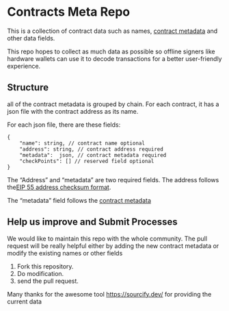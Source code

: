 # Contracts Meta Repo
This is a collection of contract data such as names, [contract metadata](https://docs.soliditylang.org/en/v0.8.6/metadata.html) and other data fields.

This repo hopes to collect as much data as possible so offline signers like hardware wallets can use it to decode transactions for a better user-friendly experience.

## Structure
all of the contract metadata is grouped by chain. For each contract, it has a json file with  the contract address as its name.

For each json file, there are these fields:

```
{
    "name": string, // contract name optional
    "address": string, // contract address required
    "metadata":  json, // contract metadata required
    "checkPoints": [] // reserved field optional
}
```
The “Address” and “metadata” are two required fields. The address follows the[EIP 55 address checksum format](https://github.com/ethereum/EIPs/issues/55).

The “metadata” field follows the [contract metadata](https://docs.soliditylang.org/en/v0.8.6/metadata.html)



## Help us improve and Submit Processes
We would like to maintain this repo with the whole community. The pull request will be really helpful either by adding the new contract metadata or modify the existing names or other fields

1. Fork this repository.
2. Do modification.
3. send the pull request.

Many thanks for the awesome tool https://sourcify.dev/ for providing the current data